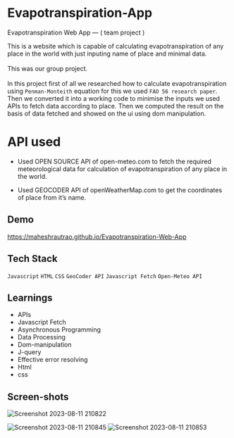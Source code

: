 ﻿# Evapotranspiration-App

Evapotranspiration Web App — ( team project )

This is a website which is capable of calculating evapotranspiration of any place in the world with just inputing name of place and minimal data.<br>
<br>
This was our group project. <br>
<br>
In this project first of all we researched how to calculate evapotranspiration using `Penman-Monteith` equation for this we used `FAO 56 research paper`.
Then we converted it into a working code to minimise the inputs we used APIs to fetch data according to place.
Then we computed the result on the basis of data fetched and showed on the ui using dom manipulation.

# API used

- Used OPEN SOURCE API of open-meteo.com to fetch the required
  meteorological data for calculation of evapotranspiration of any place in
  the world.

- Used GEOCODER API of openWeatherMap.com to get the coordinates of
  place from it’s name.

## Demo

https://maheshrautrao.github.io/Evapotranspiration-Web-App

## Tech Stack

`Javascript` `HTML` `CSS` `GeoCoder API` `Javascript Fetch` `Open-Meteo API`

## Learnings

- APIs
- Javascript Fetch
- Asynchronous Programming
- Data Processing
- Dom-manipulation
- J-query
- Effective error resolving
- Html
- css

## Screen-shots

![Screenshot 2023-08-11 210822](https://github.com/MaheshRautrao/Evapotranspiration-Web-App/assets/101188065/db4feabb-77f8-42c7-b29d-32eb68b459f2)

![Screenshot 2023-08-11 210845](https://github.com/MaheshRautrao/Evapotranspiration-Web-App/assets/101188065/90c2365a-3f62-4df6-ae5a-a930674ee7d6)
![Screenshot 2023-08-11 210853](https://github.com/MaheshRautrao/Evapotranspiration-Web-App/assets/101188065/68977d5f-e7ab-4005-9406-b1d19d1ecbc5)
